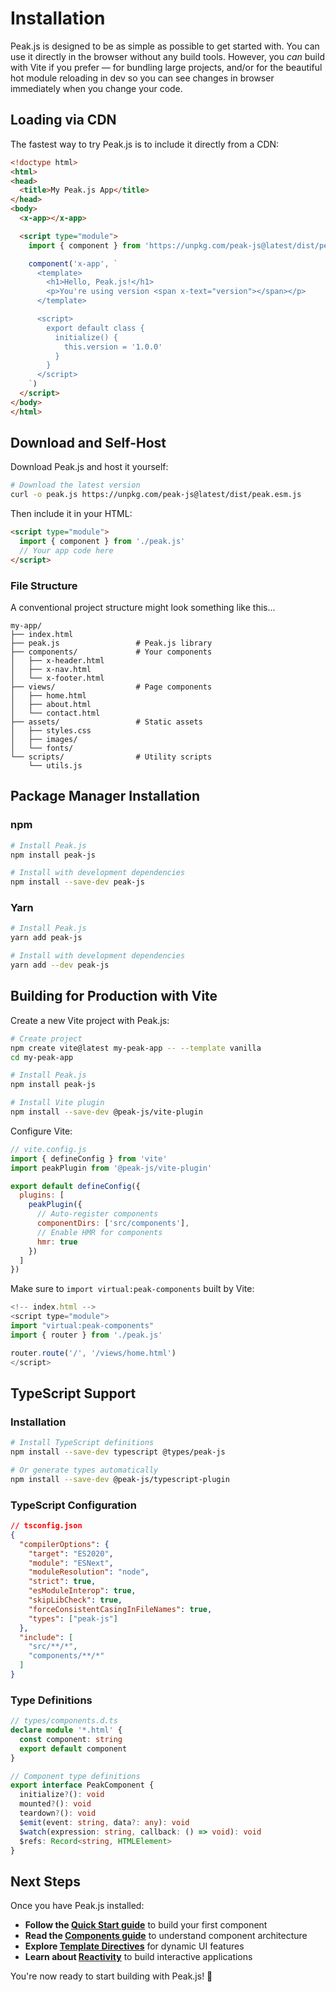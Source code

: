 # Installation

Peak.js is designed to be as simple as possible to get started with. You can use it directly in the browser without any build tools. However, you _can_ build with Vite if you prefer &mdash; for bundling large projects, and/or for the beautiful hot module reloading in dev so you can see changes in browser immediately when you change your code.

## Loading via CDN

The fastest way to try Peak.js is to include it directly from a CDN:

```html
<!doctype html>
<html>
<head>
  <title>My Peak.js App</title>
</head>
<body>
  <x-app></x-app>

  <script type="module">
    import { component } from 'https://unpkg.com/peak-js@latest/dist/peak.esm.js'

    component('x-app', `
      <template>
        <h1>Hello, Peak.js!</h1>
        <p>You're using version <span x-text="version"></span></p>
      </template>

      <script>
        export default class {
          initialize() {
            this.version = '1.0.0'
          }
        }
      </script>
    `)
  </script>
</body>
</html>
```

## Download and Self-Host

Download Peak.js and host it yourself:

```bash
# Download the latest version
curl -o peak.js https://unpkg.com/peak-js@latest/dist/peak.esm.js
```

Then include it in your HTML:

```html
<script type="module">
  import { component } from './peak.js'
  // Your app code here
</script>
```

### File Structure

A conventional project structure might look something like this...

```
my-app/
├── index.html
├── peak.js                 # Peak.js library
├── components/             # Your components
│   ├── x-header.html
│   ├── x-nav.html
│   └── x-footer.html
├── views/                  # Page components
│   ├── home.html
│   ├── about.html
│   └── contact.html
├── assets/                 # Static assets
│   ├── styles.css
│   ├── images/
│   └── fonts/
└── scripts/                # Utility scripts
    └── utils.js
```

## Package Manager Installation

### npm

```bash
# Install Peak.js
npm install peak-js

# Install with development dependencies
npm install --save-dev peak-js
```

### Yarn

```bash
# Install Peak.js
yarn add peak-js

# Install with development dependencies
yarn add --dev peak-js
```

## Building for Production with Vite

Create a new Vite project with Peak.js:

```bash
# Create project
npm create vite@latest my-peak-app -- --template vanilla
cd my-peak-app

# Install Peak.js
npm install peak-js

# Install Vite plugin
npm install --save-dev @peak-js/vite-plugin
```

Configure Vite:

```javascript
// vite.config.js
import { defineConfig } from 'vite'
import peakPlugin from '@peak-js/vite-plugin'

export default defineConfig({
  plugins: [
    peakPlugin({
      // Auto-register components
      componentDirs: ['src/components'],
      // Enable HMR for components
      hmr: true
    })
  ]
})
```

Make sure to `import virtual:peak-components` built by Vite:

```javascript
<!-- index.html -->
<script type="module">
import "virtual:peak-components"
import { router } from './peak.js'

router.route('/', '/views/home.html')
</script>
```

## TypeScript Support

### Installation

```bash
# Install TypeScript definitions
npm install --save-dev typescript @types/peak-js

# Or generate types automatically
npm install --save-dev @peak-js/typescript-plugin
```

### TypeScript Configuration

```json
// tsconfig.json
{
  "compilerOptions": {
    "target": "ES2020",
    "module": "ESNext",
    "moduleResolution": "node",
    "strict": true,
    "esModuleInterop": true,
    "skipLibCheck": true,
    "forceConsistentCasingInFileNames": true,
    "types": ["peak-js"]
  },
  "include": [
    "src/**/*",
    "components/**/*"
  ]
}
```

### Type Definitions

```typescript
// types/components.d.ts
declare module '*.html' {
  const component: string
  export default component
}

// Component type definitions
export interface PeakComponent {
  initialize?(): void
  mounted?(): void
  teardown?(): void
  $emit(event: string, data?: any): void
  $watch(expression: string, callback: () => void): void
  $refs: Record<string, HTMLElement>
}
```

## Next Steps

Once you have Peak.js installed:

- **Follow the [Quick Start guide](/guide/quick-start)** to build your first component
- **Read the [Components guide](/guide/components)** to understand component architecture
- **Explore [Template Directives](/guide/templates)** for dynamic UI features
- **Learn about [Reactivity](/guide/reactivity)** to build interactive applications

You're now ready to start building with Peak.js! 🚀
